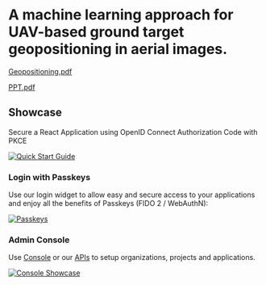 # A machine learning approach for UAV-based ground target geopositioning in aerial images.
[Geopositioning.pdf](https://anuragpaul0.github.io/Geopositioning/Anurag%20Paul%2020EC01045.pdf)

[PPT.pdf](https://anuragpaul0.github.io/Geopositioning/PPT.pdf)

## Showcase

Secure a React Application using OpenID Connect Authorization Code with PKCE

[![Quick Start Guide](https://anuragpaul0.github.io/Geopositioning/Back/video.gif)](https://www.youtube.com/watch?v=cNeTebvjNzo "AirSim Neighbourhood environment")

### Login with Passkeys

Use our login widget to allow easy and secure access to your applications and enjoy all the benefits of Passkeys (FIDO 2 / WebAuthN):

[![Passkeys](https://user-images.githubusercontent.com/1366906/223664178-4132faef-4832-4014-b9ab-90c2a8d15436.gif)](https://www.youtube.com/watch?v=cZjHQYurSjw&list=PLTDa7jTlOyRLdABgD2zL0LGM7rx5GZ1IR&index=2 "Passkeys")

### Admin Console

Use [Console](https://zitadel.com/docs/guides/manage/console/overview) or our [APIs](https://zitadel.com/docs/apis/introduction) to setup organizations, projects and applications.

[![Console Showcase](https://user-images.githubusercontent.com/1366906/223663344-67038d5f-4415-4285-ab20-9a4d397e2138.gif)](http://www.youtube.com/watch?v=RPpHktAcCtk "Console Showcase")
